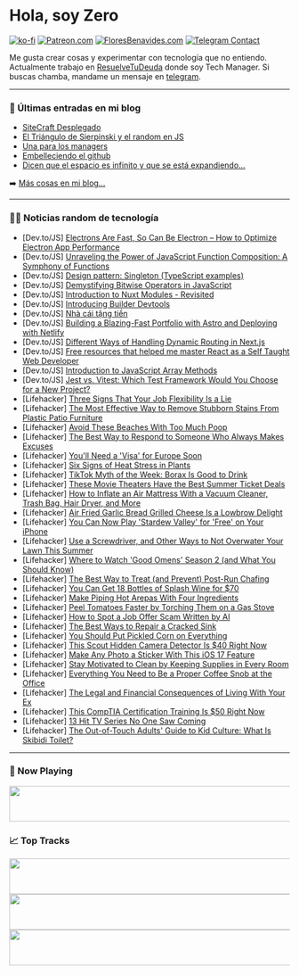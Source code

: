 # Hola, soy Zero

[![ko-fi](https://ko-fi.com/img/githubbutton_sm.svg)](https://ko-fi.com/J3J4N0LUK)
[![Patreon.com](https://img.shields.io/endpoint.svg?url=https%3A%2F%2Fshieldsio-patreon.vercel.app%2Fapi%3Fusername%3Dzerodragon%26type%3Dpatrons&style=for-the-badge)](https://patreon.com/zerodragon)
[![FloresBenavides.com](https://img.shields.io/website?down_message=oops&label=MiBlog&style=for-the-badge&up_message=online&url=https%3A%2F%2Ffloresbenavides.com)](https://floresbenavides.com)
[![Telegram Contact](https://img.shields.io/badge/escr%C3%ADbeme-ZeroDragon-%2326A5E4?style=for-the-badge&logo=telegram)](https://t.me/zerodragon)

Me gusta crear cosas y experimentar con tecnología que no entiendo.
Actualmente trabajo en [ResuelveTuDeuda](http://github.com/resuelve) donde soy Tech Manager.
Si buscas chamba, mandame un mensaje en [telegram](https://t.me/zerodragon).

---

### 📕 Últimas entradas en mi blog
<!-- BLOG-POST-LIST:START -->
- [SiteCraft Desplegado](https://floresbenavides.com/sitecraft-desplegado/)
- [El Triángulo de Sierpinski y el random en JS](https://floresbenavides.com/el-triangulo-de-sierpinski-y-el-random-en-js/)
- [Una para los managers](https://floresbenavides.com/una-para-los-managers/)
- [Embelleciendo el github](https://floresbenavides.com/embelleciendo-el-github/)
- [Dicen que el espacio es infinito y que se está expandiendo…](https://floresbenavides.com/dicen-que-el-espacio-es-infinito-y-que-se-esta-expandiendo/)
<!-- BLOG-POST-LIST:END -->

➡️ [Más cosas en mi blog...](https://floresbenavides.com)

---

### 👨‍💻 Noticias random de tecnología
<!-- TECH-POSTS:START -->
- [Dev.to/JS] [Electrons Are Fast, So Can Be Electron – How to Optimize Electron App Performance](https://dev.to/brainhubeu/electrons-are-fast-so-can-be-electron-how-to-optimize-electron-app-performance-4e7d)
- [Dev.to/JS] [Unraveling the Power of JavaScript Function Composition: A Symphony of Functions](https://dev.to/leandro_nnz/unraveling-the-power-of-javascript-function-composition-a-symphony-of-functions-1am5)
- [Dev.to/JS] [Design pattern: Singleton &lpar;TypeScript examples&rpar;](https://dev.to/kristiyan_velkov/design-pattern-singleton-typescript-examples-3o2j)
- [Dev.to/JS] [Demystifying Bitwise Operators in JavaScript](https://dev.to/hrshainik/demystifying-bitwise-operators-in-javascript-3f2j)
- [Dev.to/JS] [Introduction to Nuxt Modules - Revisited](https://dev.to/jacobandrewsky/introduction-to-nuxt-modules-revisited-3iaf)
- [Dev.to/JS] [Introducing Builder Devtools](https://dev.to/builderio/introducing-builder-devtools-1cfd)
- [Dev.to/JS] [Nhà cái tặng tiền](https://dev.to/nhacaitangtienvn/nha-cai-tang-tien-6id)
- [Dev.to/JS] [Building a Blazing-Fast Portfolio with Astro and Deploying with Netlify](https://dev.to/strawbang/building-a-blazing-fast-portfolio-with-astro-and-deploying-with-netlify-4ek0)
- [Dev.to/JS] [Different Ways of Handling Dynamic Routing in Next.js](https://dev.to/apoorvtomar/different-ways-of-handling-dynamic-routing-in-nextjs-7j1)
- [Dev.to/JS] [Free resources that helped me master React as a Self Taught Web Developer](https://dev.to/flawsom/free-resources-that-helped-me-master-react-as-a-self-taught-web-developer-1oej)
- [Dev.to/JS] [Introduction to JavaScript Array Methods](https://dev.to/abidullah786/introduction-to-javascript-array-methods-2idb)
- [Dev.to/JS] [Jest vs. Vitest: Which Test Framework Would You Choose for a New Project?](https://dev.to/nishchit14/jest-vs-vitest-which-test-framework-would-you-choose-for-a-new-project-oo6)
- [Lifehacker] [Three Signs That Your Job Flexibility Is a Lie](https://lifehacker.com/three-signs-that-your-job-flexibility-is-a-lie-1850665189)
- [Lifehacker] [The Most Effective Way to Remove Stubborn Stains From Plastic Patio Furniture](https://lifehacker.com/the-most-effective-way-to-remove-stubborn-stains-from-p-1850665156)
- [Lifehacker] [Avoid These Beaches With Too Much Poop](https://lifehacker.com/avoid-these-beaches-with-too-much-poop-1850665109)
- [Lifehacker] [The Best Way to Respond to Someone Who Always Makes Excuses](https://lifehacker.com/the-best-way-to-respond-to-someone-who-always-makes-exc-1850665402)
- [Lifehacker] [You&#39;ll Need a &#39;Visa&#39; for Europe Soon](https://lifehacker.com/youll-need-a-visa-for-europe-soon-1850665413)
- [Lifehacker] [Six Signs of Heat Stress in Plants](https://lifehacker.com/6-signs-of-heat-stress-in-plants-1850665461)
- [Lifehacker] [TikTok Myth of the Week: Borax Is Good to Drink](https://lifehacker.com/tiktok-myth-of-the-week-borax-is-good-to-drink-1850665604)
- [Lifehacker] [These Movie Theaters Have the Best Summer Ticket Deals](https://lifehacker.com/these-movie-theaters-have-the-best-summer-ticket-deals-1850665566)
- [Lifehacker] [How to Inflate an Air Mattress With a Vacuum Cleaner, Trash Bag, Hair Dryer, and More](https://lifehacker.com/inflate-an-air-mattress-with-a-vacuum-cleaner-5862845)
- [Lifehacker] [Air Fried Garlic Bread Grilled Cheese Is a Lowbrow Delight](https://lifehacker.com/you-can-air-fry-a-grilled-cheese-sandwich-1850665486)
- [Lifehacker] [You Can Now Play &#39;Stardew Valley&#39; for &#39;Free&#39; on Your iPhone](https://lifehacker.com/you-can-now-play-stardew-valley-for-free-on-your-iphone-1850664705)
- [Lifehacker] [Use a Screwdriver, and Other Ways to Not Overwater Your Lawn This Summer](https://lifehacker.com/use-a-screwdriver-and-other-ways-keep-from-overwaterin-1847033541)
- [Lifehacker] [Where to Watch &#39;Good Omens&#39; Season 2 &lpar;and What You Should Know&rpar;](https://lifehacker.com/where-to-watch-good-omens-season-2-and-what-you-should-1850654006)
- [Lifehacker] [The Best Way to Treat &lpar;and Prevent&rpar; Post-Run Chafing](https://lifehacker.com/treat-post-run-chafing-with-diaper-cream-1724603461)
- [Lifehacker] [You Can Get 18 Bottles of Splash Wine for $70](https://lifehacker.com/you-can-get-18-bottles-of-splash-wine-for-70-1850653364)
- [Lifehacker] [Make Piping Hot Arepas With Four Ingredients](https://lifehacker.com/make-piping-hot-arepas-with-four-ingredients-1850664222)
- [Lifehacker] [Peel Tomatoes Faster by Torching Them on a Gas Stove](https://lifehacker.com/quickly-peel-tomatoes-by-torching-them-on-a-gas-stoveto-1787462339)
- [Lifehacker] [How to Spot a Job Offer Scam Written by AI](https://lifehacker.com/how-to-spot-a-job-offer-scam-written-by-ai-1850664352)
- [Lifehacker] [The Best Ways to Repair a Cracked Sink](https://lifehacker.com/the-best-ways-to-repair-a-cracked-sink-1850664147)
- [Lifehacker] [You Should Put Pickled Corn on Everything](https://lifehacker.com/you-should-put-pickled-corn-on-everything-1827544519)
- [Lifehacker] [This Scout Hidden Camera Detector Is $40 Right Now](https://lifehacker.com/this-scout-hidden-camera-detector-is-40-right-now-1850653349)
- [Lifehacker] [Make Any Photo a Sticker With This iOS 17 Feature](https://lifehacker.com/make-any-photo-a-sticker-with-this-ios-17-feature-1850662865)
- [Lifehacker] [Stay Motivated to Clean by Keeping Supplies in Every Room](https://lifehacker.com/keep-cleaning-supplies-in-every-room-of-your-house-to-g-1792621292)
- [Lifehacker] [Everything You Need to Be a Proper Coffee Snob at the Office](https://lifehacker.com/everything-you-need-to-be-a-proper-coffee-snob-at-the-o-1850663691)
- [Lifehacker] [The Legal and Financial Consequences of Living With Your Ex](https://lifehacker.com/the-legal-and-financial-consequences-of-living-with-you-1850662145)
- [Lifehacker] [This CompTIA Certification Training Is $50 Right Now](https://lifehacker.com/this-comptia-certification-training-is-50-right-now-1850653306)
- [Lifehacker] [13 Hit TV Series No One Saw Coming](https://lifehacker.com/11-hit-tv-series-no-one-saw-coming-1849843144)
- [Lifehacker] [The Out-of-Touch Adults&#39; Guide to Kid Culture: What Is Skibidi Toilet?](https://lifehacker.com/the-out-of-touch-adults-guide-to-kid-culture-what-is-s-1850662263)<!-- TECH-POSTS:END -->

---

### 🎵 Now Playing
<a href="https://spotify-now-playing-dun.vercel.app/now-playing?open"><img src="https://spotify-now-playing-dun.vercel.app/now-playing" width="540" height="64"></a>

### 📈 Top Tracks
<a href="https://spotify-now-playing-dun.vercel.app/top-tracks?i=1&open"><img src="https://spotify-now-playing-dun.vercel.app/top-tracks?i=1" width="540" height="64"></a>
<a href="https://spotify-now-playing-dun.vercel.app/top-tracks?i=2&open"><img src="https://spotify-now-playing-dun.vercel.app/top-tracks?i=2" width="540" height="64"></a>
<a href="https://spotify-now-playing-dun.vercel.app/top-tracks?i=3&open"><img src="https://spotify-now-playing-dun.vercel.app/top-tracks?i=3" width="540" height="64"></a>
